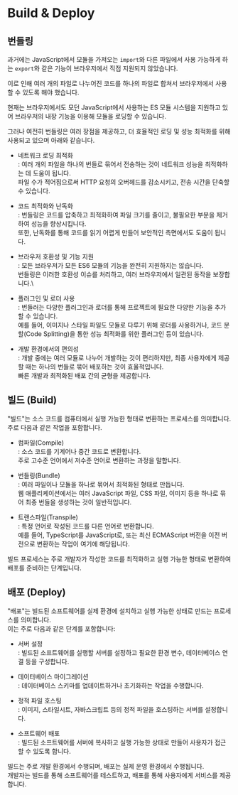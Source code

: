 # Build & Deploy

## 번들링

과거에는 JavaScript에서 모듈을 가져오는 `import`와 다른 파일에서 사용 가능하게 하는 `export`와 같은 기능이 브라우저에서 직접 지원되지 않았습니다.

이로 인해 여러 개의 파일로 나누어진 코드를 하나의 파일로 합쳐서 브라우저에서 사용할 수 있도록 해야 했습니다.

현재는 브라우저에서도 모던 JavaScript에서 사용하는 ES 모듈 시스템을 지원하고 있어 브라우저의 내장 기능을 이용해 모듈을 로딩할 수 있습니다.

그러나 여전히 번들링은 여러 장점을 제공하고, 더 효율적인 로딩 및 성능 최적화를 위해 사용되고 있으며 아래와 같습니다.

- 네트워크 로딩 최적화\
: 여러 개의 파일을 하나의 번들로 묶어서 전송하는 것이 네트워크 성능을 최적화하는 데 도움이 됩니다.\
파일 수가 적어짐으로써 HTTP 요청의 오버헤드를 감소시키고, 전송 시간을 단축할 수 있습니다.

- 코드 최적화와 난독화\
: 번들링은 코드를 압축하고 최적화하여 파일 크기를 줄이고, 불필요한 부분을 제거하여 성능을 향상시킵니다.\
또한, 난독화를 통해 코드를 읽기 어렵게 만들어 보안적인 측면에서도 도움이 됩니다.

- 브라우저 호환성 및 기능 지원\
: 모든 브라우저가 모든 ES6 모듈의 기능을 완전히 지원하지는 않습니다.\
번들링은 이러한 호환성 이슈를 처리하고, 여러 브라우저에서 일관된 동작을 보장합니다.\

- 플러그인 및 로더 사용\
: 번들러는 다양한 플러그인과 로더를 통해 프로젝트에 필요한 다양한 기능을 추가할 수 있습니다.\
예를 들어, 이미지나 스타일 파일도 모듈로 다루기 위해 로더를 사용하거나, 코드 분할(Code Splitting)을 통한 성능 최적화를 위한 플러그인 등이 있습니다.

- 개발 환경에서의 편의성\
: 개발 중에는 여러 모듈로 나누어 개발하는 것이 편리하지만, 최종 사용자에게 제공할 때는 하나의 번들로 묶어 배포하는 것이 효율적입니다.\
빠른 개발과 최적화된 배포 간의 균형을 제공합니다.

## 빌드 (Build)

"빌드"는 소스 코드를 컴퓨터에서 실행 가능한 형태로 변환하는 프로세스를 의미합니다.\
주로 다음과 같은 작업을 포함합니다.

- 컴파일(Compile)\
: 소스 코드를 기계어나 중간 코드로 변환합니다.\
주로 고수준 언어에서 저수준 언어로 변환하는 과정을 말합니다.

- 번들링(Bundle)\
: 여러 파일이나 모듈을 하나로 묶어서 최적화된 형태로 만듭니다.\
웹 애플리케이션에서는 여러 JavaScript 파일, CSS 파일, 이미지 등을 하나로 묶어 최종 번들을 생성하는 것이 일반적입니다.

- 트랜스파일(Transpile)\
: 특정 언어로 작성된 코드를 다른 언어로 변환합니다.\
예를 들어, TypeScript를 JavaScript로, 또는 최신 ECMAScript 버전을 이전 버전으로 변환하는 작업이 여기에 해당됩니다.

빌드 프로세스는 주로 개발자가 작성한 코드를 최적화하고 실행 가능한 형태로 변환하여 배포를 준비하는 단계입니다.

## 배포 (Deploy)

"배포"는 빌드된 소프트웨어를 실제 환경에 설치하고 실행 가능한 상태로 만드는 프로세스를 의미합니다.\
이는 주로 다음과 같은 단계를 포함합니다:

- 서버 설정\
: 빌드된 소프트웨어를 실행할 서버를 설정하고 필요한 환경 변수, 데이터베이스 연결 등을 구성합니다.

- 데이터베이스 마이그레이션\
: 데이터베이스 스키마를 업데이트하거나 초기화하는 작업을 수행합니다.

- 정적 파일 호스팅\
: 이미지, 스타일시트, 자바스크립트 등의 정적 파일을 호스팅하는 서버를 설정합니다.

- 소프트웨어 배포\
: 빌드된 소프트웨어를 서버에 복사하고 실행 가능한 상태로 만들어 사용자가 접근할 수 있도록 합니다.

빌드는 주로 개발 환경에서 수행되며, 배포는 실제 운영 환경에서 수행됩니다.\
개발자는 빌드를 통해 소프트웨어를 테스트하고, 배포를 통해 사용자에게 서비스를 제공합니다.
